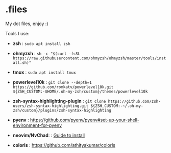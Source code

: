 # .files


My dot files, enjoy :)

Tools I use:
  - **zsh** : `sudo apt install zsh`
  
  - **ohmyzsh** : `sh -c "$(curl -fsSL https://raw.githubusercontent.com/ohmyzsh/ohmyzsh/master/tools/install.sh)"`
  
  - **tmux** : `sudo apt install tmux`
  
  - **powerlevel10k** : `git clone --depth=1 https://github.com/romkatv/powerlevel10k.git ${ZSH_CUSTOM:-$HOME/.oh-my-zsh/custom}/themes/powerlevel10k`
  
  - **zsh-syntax-highlighting-plugin** : `git clone https://github.com/zsh-users/zsh-syntax-highlighting.git ${ZSH_CUSTOM:-~/.oh-my-zsh/custom}/plugins/zsh-syntax-highlighting`

  - **pyenv** : https://github.com/pyenv/pyenv#set-up-your-shell-environment-for-pyenv

  - **neovim/NvChad**: : [Guide to install](https://www.youtube.com/watch?v=4BnVeOUeZxc)

  - **colorls** : https://github.com/athityakumar/colorls
